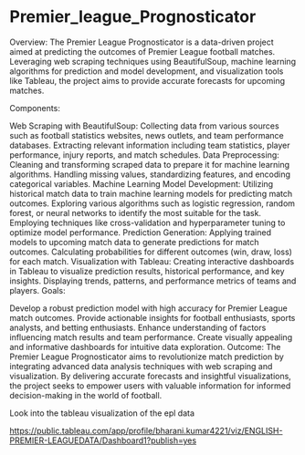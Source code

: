 # Premier_league_Prognosticator

Overview:
The Premier League Prognosticator is a data-driven project aimed at predicting the outcomes of Premier League football matches. Leveraging web scraping techniques using BeautifulSoup, machine learning algorithms for prediction and model development, and visualization tools like Tableau, the project aims to provide accurate forecasts for upcoming matches.

Components:

Web Scraping with BeautifulSoup:
Collecting data from various sources such as football statistics websites, news outlets, and team performance databases.
Extracting relevant information including team statistics, player performance, injury reports, and match schedules.
Data Preprocessing:
Cleaning and transforming scraped data to prepare it for machine learning algorithms.
Handling missing values, standardizing features, and encoding categorical variables.
Machine Learning Model Development:
Utilizing historical match data to train machine learning models for predicting match outcomes.
Exploring various algorithms such as logistic regression, random forest, or neural networks to identify the most suitable for the task.
Employing techniques like cross-validation and hyperparameter tuning to optimize model performance.
Prediction Generation:
Applying trained models to upcoming match data to generate predictions for match outcomes.
Calculating probabilities for different outcomes (win, draw, loss) for each match.
Visualization with Tableau:
Creating interactive dashboards in Tableau to visualize prediction results, historical performance, and key insights.
Displaying trends, patterns, and performance metrics of teams and players.
Goals:

Develop a robust prediction model with high accuracy for Premier League match outcomes.
Provide actionable insights for football enthusiasts, sports analysts, and betting enthusiasts.
Enhance understanding of factors influencing match results and team performance.
Create visually appealing and informative dashboards for intuitive data exploration.
Outcome:
The Premier League Prognosticator aims to revolutionize match prediction by integrating advanced data analysis techniques with web scraping and visualization. By delivering accurate forecasts and insightful visualizations, the project seeks to empower users with valuable information for informed decision-making in the world of football.



Look into the tableau visualization of the epl data

https://public.tableau.com/app/profile/bharani.kumar4221/viz/ENGLISH-PREMIER-LEAGUEDATA/Dashboard1?publish=yes 

